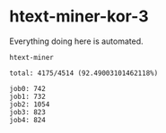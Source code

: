 # htext-miner-kor-3

Everything doing here is automated.

```
htext-miner

total: 4175/4514 (92.49003101462118%)

job0: 742
job1: 732
job2: 1054
job3: 823
job4: 824
```